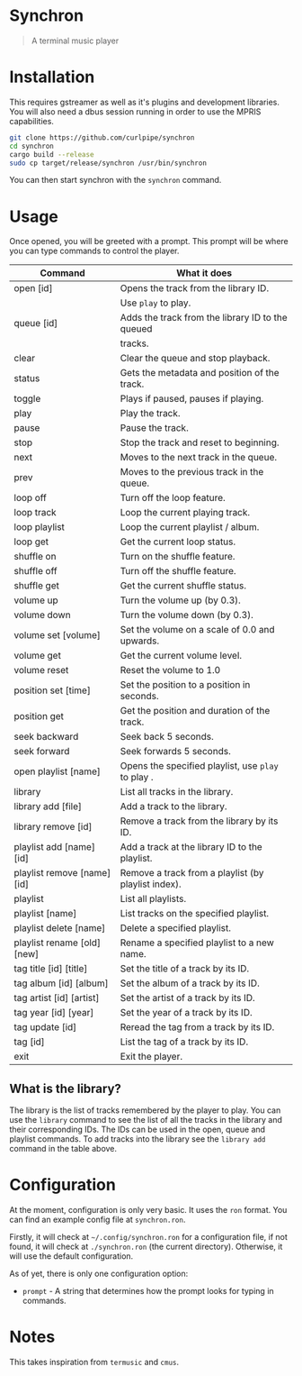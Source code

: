# Synchron
> A terminal music player

# Installation
This requires gstreamer as well as it's plugins and development libraries.
You will also need a dbus session running in order to use the MPRIS capabilities.

```sh
git clone https://github.com/curlpipe/synchron
cd synchron
cargo build --release
sudo cp target/release/synchron /usr/bin/synchron
```

You can then start synchron with the `synchron` command.

# Usage
Once opened, you will be greeted with a prompt.
This prompt will be where you can type commands to control the player.

| Command                     | What it does                                          |
|-----------------------------|-------------------------------------------------------|
| open [id]                   | Opens the track from the library ID.                  |
|                             | Use `play` to play.                                   |
| queue [id]                  | Adds the track from the library ID to the queued      |
|                             | tracks.                                               |
| clear                       | Clear the queue and stop playback.                    |
| status                      | Gets the metadata and position of the track.          |
| toggle                      | Plays if paused, pauses if playing.                   |
| play                        | Play the track.                                       |
| pause                       | Pause the track.                                      |
| stop                        | Stop the track and reset to beginning.                |
| next                        | Moves to the next track in the queue.                 |
| prev                        | Moves to the previous track in the queue.             |
| loop off                    | Turn off the loop feature.                            |
| loop track                  | Loop the current playing track.                       |
| loop playlist               | Loop the current playlist / album.                    |
| loop get                    | Get the current loop status.                          |
| shuffle on                  | Turn on the shuffle feature.                          |
| shuffle off                 | Turn off the shuffle feature.                         |
| shuffle get                 | Get the current shuffle status.                       |
| volume up                   | Turn the volume up (by 0.3).                          |
| volume down                 | Turn the volume down (by 0.3).                        |
| volume set [volume]         | Set the volume on a scale of 0.0 and upwards.         |
| volume get                  | Get the current volume level.                         |
| volume reset                | Reset the volume to 1.0                               |
| position set [time]         | Set the position to a position in seconds.            |
| position get                | Get the position and duration of the track.           |
| seek backward               | Seek back 5 seconds.                                  |
| seek forward                | Seek forwards 5 seconds.                              |
| open playlist [name]        | Opens the specified playlist, use `play` to play .    |
| library                     | List all tracks in the library.                       |
| library add [file]          | Add a track to the library.                           |
| library remove [id]         | Remove a track from the library by its ID.            |
| playlist add [name] [id]    | Add a track at the library ID to the playlist.        |
| playlist remove [name] [id] | Remove a track from a playlist (by playlist index).   |
| playlist                    | List all playlists.                                   |
| playlist [name]             | List tracks on the specified playlist.                |
| playlist delete [name]      | Delete a specified playlist.                          |
| playlist rename [old] [new] | Rename a specified playlist to a new name.            |
| tag title [id] [title]      | Set the title of a track by its ID.                   |
| tag album [id] [album]      | Set the album of a track by its ID.                   |
| tag artist [id] [artist]    | Set the artist of a track by its ID.                  |
| tag year [id] [year]        | Set the year of a track by its ID.                    |
| tag update [id]             | Reread the tag from a track by its ID.                |
| tag [id]                    | List the tag of a track by its ID.                    |
| exit                        | Exit the player.                                      |

## What is the library?
The library is the list of tracks remembered by the player to play. You can use the `library` command to see the list of all the tracks in the library and their corresponding IDs. The IDs can be used in the open, queue and playlist commands. To add tracks into the library see the `library add` command in the table above.

# Configuration
At the moment, configuration is only very basic. It uses the `ron` format.
You can find an example config file at `synchron.ron`.

Firstly, it will check at `~/.config/synchron.ron` for a configuration file,
if not found, it will check at `./synchron.ron` (the current directory).
Otherwise, it will use the default configuration.

As of yet, there is only one configuration option:
- `prompt` - A string that determines how the prompt looks for typing in commands.

# Notes
This takes inspiration from `termusic` and `cmus`.
